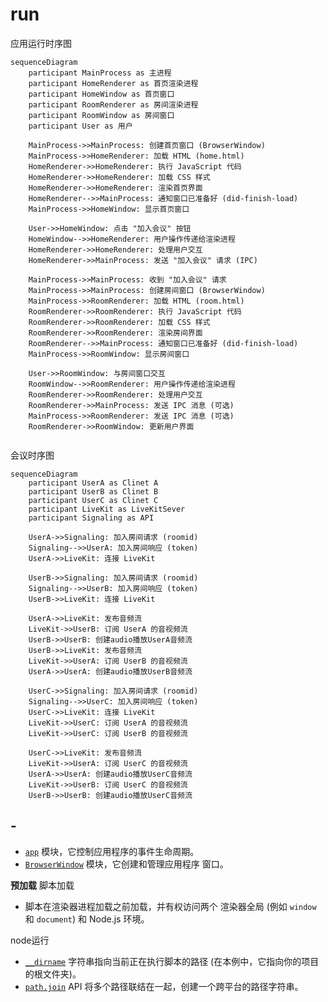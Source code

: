 # run



应用运行时序图

~~~mermaid
sequenceDiagram
    participant MainProcess as 主进程
    participant HomeRenderer as 首页渲染进程
    participant HomeWindow as 首页窗口
    participant RoomRenderer as 房间渲染进程
    participant RoomWindow as 房间窗口
    participant User as 用户

    MainProcess->>MainProcess: 创建首页窗口 (BrowserWindow)
    MainProcess->>HomeRenderer: 加载 HTML (home.html)
    HomeRenderer->>HomeRenderer: 执行 JavaScript 代码
    HomeRenderer->>HomeRenderer: 加载 CSS 样式
    HomeRenderer->>HomeRenderer: 渲染首页界面
    HomeRenderer-->>MainProcess: 通知窗口已准备好 (did-finish-load)
    MainProcess->>HomeWindow: 显示首页窗口

    User->>HomeWindow: 点击 "加入会议" 按钮
    HomeWindow-->>HomeRenderer: 用户操作传递给渲染进程
    HomeRenderer->>HomeRenderer: 处理用户交互
    HomeRenderer->>MainProcess: 发送 "加入会议" 请求 (IPC)

    MainProcess->>MainProcess: 收到 "加入会议" 请求
    MainProcess->>MainProcess: 创建房间窗口 (BrowserWindow)
    MainProcess->>RoomRenderer: 加载 HTML (room.html)
    RoomRenderer->>RoomRenderer: 执行 JavaScript 代码
    RoomRenderer->>RoomRenderer: 加载 CSS 样式
    RoomRenderer->>RoomRenderer: 渲染房间界面
    RoomRenderer-->>MainProcess: 通知窗口已准备好 (did-finish-load)
    MainProcess->>RoomWindow: 显示房间窗口

    User->>RoomWindow: 与房间窗口交互
    RoomWindow-->>RoomRenderer: 用户操作传递给渲染进程
    RoomRenderer->>RoomRenderer: 处理用户交互
    RoomRenderer->>MainProcess: 发送 IPC 消息 (可选)
    MainProcess->>RoomRenderer: 发送 IPC 消息 (可选)
    RoomRenderer->>RoomWindow: 更新用户界面
         
~~~



会议时序图

~~~mermaid
sequenceDiagram
    participant UserA as Clinet A
    participant UserB as Clinet B
    participant UserC as Clinet C
    participant LiveKit as LiveKitSever
    participant Signaling as API

    UserA->>Signaling: 加入房间请求 (roomid)
    Signaling-->>UserA: 加入房间响应 (token)
    UserA->>LiveKit: 连接 LiveKit

    UserB->>Signaling: 加入房间请求 (roomid)
    Signaling-->>UserB: 加入房间响应 (token)
    UserB->>LiveKit: 连接 LiveKit

    UserA->>LiveKit: 发布音频流
    LiveKit->>UserB: 订阅 UserA 的音视频流
    UserB->>UserB: 创建audio播放UserA音频流
    UserB->>LiveKit: 发布音频流
    LiveKit->>UserA: 订阅 UserB 的音视频流
    UserA->>UserA: 创建audio播放UserB音频流

    UserC->>Signaling: 加入房间请求 (roomid)
    Signaling-->>UserC: 加入房间响应 (token)
    UserC->>LiveKit: 连接 LiveKit
    LiveKit->>UserC: 订阅 UserA 的音视频流
    LiveKit->>UserC: 订阅 UserB 的音视频流

    UserC->>LiveKit: 发布音频流
    LiveKit->>UserA: 订阅 UserC 的音视频流
    UserA->>UserA: 创建audio播放UserC音频流
    LiveKit->>UserB: 订阅 UserC 的音视频流
    UserB->>UserB: 创建audio播放UserC音频流

~~~





## -

- [`app`](https://www.electronjs.org/zh/docs/latest/api/app) 模块，它控制应用程序的事件生命周期。
- [`BrowserWindow`](https://www.electronjs.org/zh/docs/latest/api/browser-window) 模块，它创建和管理应用程序 窗口。

**预加载** 脚本加载

- 脚本在渲染器进程加载之前加载，并有权访问两个 渲染器全局 (例如 `window` 和 `document`) 和 Node.js 环境。

node运行

- [`__dirname`](https://nodejs.org/api/modules.html#modules_dirname) 字符串指向当前正在执行脚本的路径 (在本例中，它指向你的项目的根文件夹)。
- [`path.join`](https://nodejs.org/api/path.html#path_path_join_paths) API 将多个路径联结在一起，创建一个跨平台的路径字符串。

